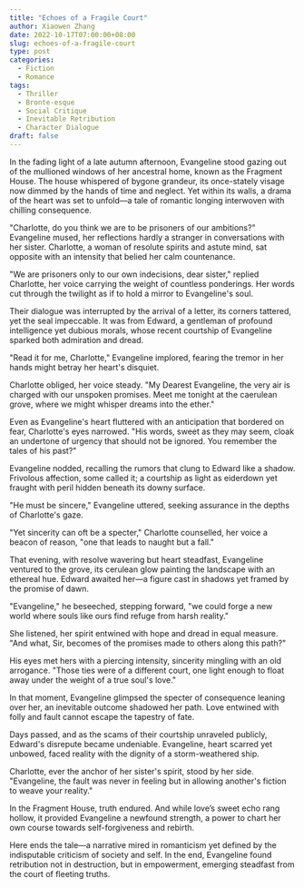 ```yaml
---
title: "Echoes of a Fragile Court"
author: Xiaowen Zhang
date: 2022-10-17T07:00:00+08:00
slug: echoes-of-a-fragile-court
type: post
categories:
  - Fiction
  - Romance
tags:
  - Thriller
  - Bronte-esque
  - Social Critique
  - Inevitable Retribution
  - Character Dialogue
draft: false
---
```


In the fading light of a late autumn afternoon, Evangeline stood gazing out of the mullioned windows of her ancestral home, known as the Fragment House. The house whispered of bygone grandeur, its once-stately visage now dimmed by the hands of time and neglect. Yet within its walls, a drama of the heart was set to unfold—a tale of romantic longing interwoven with chilling consequence.

"Charlotte, do you think we are to be prisoners of our ambitions?" Evangeline mused, her reflections hardly a stranger in conversations with her sister. Charlotte, a woman of resolute spirits and astute mind, sat opposite with an intensity that belied her calm countenance.

"We are prisoners only to our own indecisions, dear sister," replied Charlotte, her voice carrying the weight of countless ponderings. Her words cut through the twilight as if to hold a mirror to Evangeline's soul.

Their dialogue was interrupted by the arrival of a letter, its corners tattered, yet the seal impeccable. It was from Edward, a gentleman of profound intelligence yet dubious morals, whose recent courtship of Evangeline sparked both admiration and dread.

"Read it for me, Charlotte," Evangeline implored, fearing the tremor in her hands might betray her heart's disquiet.

Charlotte obliged, her voice steady. "My Dearest Evangeline, the very air is charged with our unspoken promises. Meet me tonight at the caerulean grove, where we might whisper dreams into the ether."

Even as Evangeline's heart fluttered with an anticipation that bordered on fear, Charlotte's eyes narrowed. "His words, sweet as they may seem, cloak an undertone of urgency that should not be ignored. You remember the tales of his past?"

Evangeline nodded, recalling the rumors that clung to Edward like a shadow. Frivolous affection, some called it; a courtship as light as eiderdown yet fraught with peril hidden beneath its downy surface.

"He must be sincere," Evangeline uttered, seeking assurance in the depths of Charlotte's gaze.

"Yet sincerity can oft be a specter," Charlotte counselled, her voice a beacon of reason, "one that leads to naught but a fall."

That evening, with resolve wavering but heart steadfast, Evangeline ventured to the grove, its cerulean glow painting the landscape with an ethereal hue. Edward awaited her—a figure cast in shadows yet framed by the promise of dawn.

"Evangeline," he beseeched, stepping forward, "we could forge a new world where souls like ours find refuge from harsh reality."

She listened, her spirit entwined with hope and dread in equal measure. "And what, Sir, becomes of the promises made to others along this path?"

His eyes met hers with a piercing intensity, sincerity mingling with an old arrogance. "Those ties were of a different court, one light enough to float away under the weight of a true soul's love."

In that moment, Evangeline glimpsed the specter of consequence leaning over her, an inevitable outcome shadowed her path. Love entwined with folly and fault cannot escape the tapestry of fate.

Days passed, and as the scams of their courtship unraveled publicly, Edward's disrepute became undeniable. Evangeline, heart scarred yet unbowed, faced reality with the dignity of a storm-weathered ship.

Charlotte, ever the anchor of her sister's spirit, stood by her side. "Evangeline, the fault was never in feeling but in allowing another's fiction to weave your reality."

In the Fragment House, truth endured. And while love’s sweet echo rang hollow, it provided Evangeline a newfound strength, a power to chart her own course towards self-forgiveness and rebirth.

Here ends the tale—a narrative mired in romanticism yet defined by the indisputable criticism of society and self. In the end, Evangeline found retribution not in destruction, but in empowerment, emerging steadfast from the court of fleeting truths. 